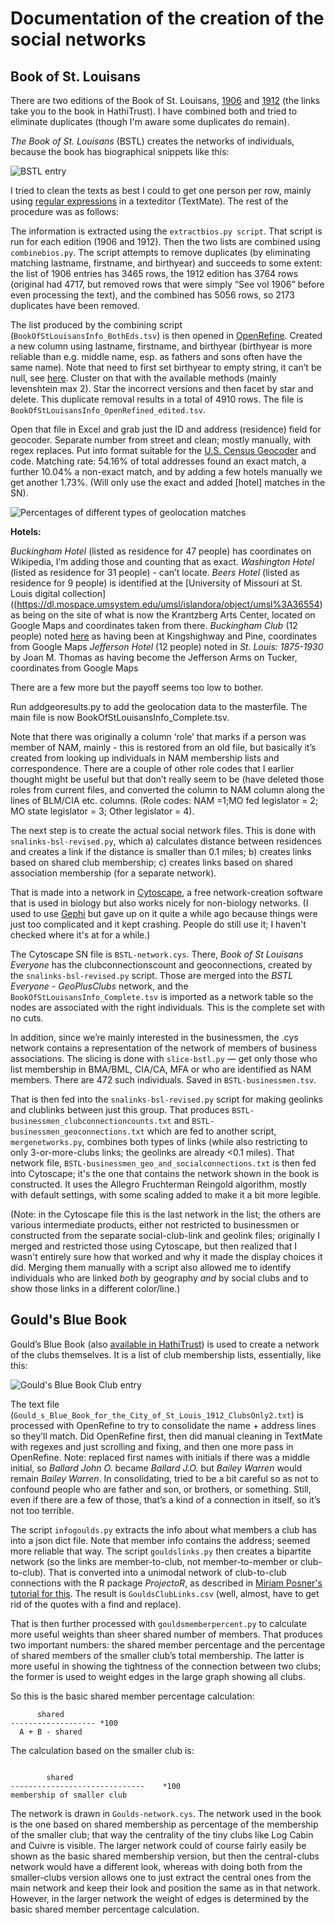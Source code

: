 # Documentation of the creation of the social networks

## Book of St. Louisans

There are two editions of the Book of St. Louisans, [1906](https://hdl.handle.net/2027/loc.ark:/13960/t6rx9kb8c) and [1912](https://hdl.handle.net/2027/yale.39002028025832) (the links take you to the book in HathiTrust). I have combined both and tried to eliminate duplicates (though I'm aware some duplicates do remain).


*The Book of St. Louisans* (BSTL) creates the networks of individuals, because the book has biographical snippets like this:

![BSTL entry](https://github.com/vhulden/governmentbythebosses/blob/main/socialnetwork/images/bstl-entry.png)

I tried to clean the texts as best I could to get one person per row, mainly using [regular expressions](https://en.wikipedia.org/wiki/Regular_expression) in a texteditor (TextMate). The rest of the procedure was as follows:

The information is extracted using the `extractbios.py script`. That script is run for each edition (1906 and 1912). Then the two lists are combined using `combinebios.py`. The script attempts to remove duplicates (by eliminating matching lastname, firstname, and birthyear) and succeeds to some extent: the list of 1906 entries has 3465 rows, the 1912 edition has 3764 rows (original had 4717, but removed rows that were simply “See vol 1906” before even processing the text), and the combined has 5056 rows, so 2173 duplicates have been removed.

The list produced by the combining script (`BookOfStLouisansInfo_BothEds.tsv`) is then opened in [OpenRefine](https://openrefine.org/). Created a new column using lastname, firstname, and birthyear (birthyear is more reliable than e.g. middle name, esp. as fathers and sons often have the same name). Note that need to first set birthyear to empty string, it can’t be null, see [here](https://guides.library.illinois.edu/openrefine/combining). Cluster on that with the available methods (mainly levenshtein max 2). Star the incorrect versions and then facet by star and delete. This duplicate removal results in a total of 4910 rows. The file is `BookOfStLouisansInfo_OpenRefined_edited.tsv`.

Open that file in Excel and grab just the ID and address (residence) field for geocoder. Separate number from street and clean; mostly manually, with regex replaces. Put into format suitable for the [U.S. Census Geocoder](https://geocoding.geo.census.gov/geocoder/) and code. Matching rate: 54.16% of total addresses found an exact match, a further 10.04% a non-exact match, and by adding a few hotels manually we get another 1.73%. (Will only use the exact and added [hotel] matches in the SN).

![Percentages of different types of geolocation matches](https://github.com/vhulden/governmentbythebosses/blob/main/socialnetwork/images/geomatches.png)


**Hotels:**

*Buckingham Hotel* (listed as residence for 47 people) has coordinates on Wikipedia, I’m adding those and counting that as exact.
*Washington Hotel* (listed as residence for 31 people) - can’t locate.
*Beers Hotel* (listed as residence for 9 people) is identified at the [University of Missouri at St. Louis digital collection]((https://dl.mospace.umsystem.edu/umsl/islandora/object/umsl%3A36554) as being on the site of what is now the Krantzberg Arts Center, located on Google Maps and coordinates taken from there.
*Buckingham Club* (12 people) noted [here](https://atthefair.homestead.com/Misc/Accom.html) as having been at Kingshighway and Pine, coordinates from Google Maps
*Jefferson Hotel* (12 people) noted in *St. Louis: 1875-1930* by Joan M. Thomas as having become the Jefferson Arms on Tucker, coordinates from Google Maps

There are a few more but the payoff seems too low to bother.

Run addgeoresults.py to add the geolocation data to the masterfile. The main file is now BookOfStLouisansInfo_Complete.tsv.

Note that there was originally a column ‘role’ that marks if a person was member of NAM, mainly - this is restored from an old file, but basically it’s created from looking up individuals in NAM membership lists and correspondence. There are a couple of other role codes that I earlier thought might be useful but that don’t really seem to be (have deleted those roles from current files, and converted the column to NAM column along the lines of BLM/CIA etc. columns. (Role codes: NAM =1;MO  fed legislator = 2; MO state legislator = 3; Other legislator = 4).

The next step is to create the actual social network files. This is done with `snalinks-bsl-revised.py`, which a) calculates distance between residences and creates a link if the distance is smaller than 0.1 miles; b) creates links based on shared club membership; c) creates links based on shared association membership (for a separate network).

That is made into a network in [Cytoscape](https://cytoscape.org/), a free network-creation software that is used in biology but also works nicely for non-biology networks. (I used to use [Gephi](https://gephi.org/) but gave up on it quite a while ago because things were just too complicated and it kept crashing. People do still use it; I haven't checked where it's at for a while.)

The Cytoscape SN file is `BSTL-network.cys`. There, *Book of St Louisans Everyone* has the clubconnectionscount and geoconnections, created by the `snalinks-bsl-revised.py` script. Those are merged into the *BSTL Everyone - GeoPlusClubs* network, and the `BookOfStLouisansInfo_Complete.tsv` is imported as a network table so the nodes are associated with the right individuals. This is the complete set with no cuts.  

In addition, since we’re mainly interested in the businessmen, the .cys network contains a representation of the network of members of business associations. The slicing is done with `slice-bstl.py` — get only those who list membership in BMA/BML, CIA/CA, MFA or who are identified as NAM members. There are 472 such individuals. Saved in `BSTL-businessmen.tsv`.

That is then fed into the `snalinks-bsl-revised.py` script for making geolinks and clublinks between just this group. That produces  `BSTL-businessmen_clubconnectioncounts.txt` and `BSTL-businessmen_geoconnections.txt` which are fed to another script, `mergenetworks.py`, combines both types of links (while also restricting to only 3-or-more-clubs links; the geolinks are already <0.1 miles). That network file, `BSTL-businessmen_geo_and_socialconnections.txt` is then fed into Cytoscape; it's the one that contains the network shown in the book is constructed. It uses the Allegro Fruchterman Reingold algorithm, mostly with default settings, with some scaling added to make it a bit more legible.

(Note: in the Cytoscape file this is the last network in the list; the others are various intermediate products, either not restricted to businessmen or constructed from the separate social-club-link and geolink files; originally I merged and restricted those using Cytoscape, but then realized that I wasn't entirely sure how that worked and why it made the display choices it did. Merging them manually with a script also allowed me to identify individuals who are linked _both_ by geography _and_ by social clubs and to show those links in a different color/line.)

## Gould's Blue Book

Gould’s Blue Book (also [available in HathiTrust](https://hdl.handle.net/2027/mdp.39015073276126)) is used to create a network of the clubs themselves. It is a list of club membership lists, essentially, like this:

![Gould's Blue Book Club entry](https://github.com/vhulden/governmentbythebosses/blob/main/socialnetwork/images/goulds.png)

The text file (`Gould_s_Blue_Book_for_the_City_of_St_Louis_1912_ClubsOnly2.txt`) is processed with OpenRefine to try to consolidate the name + address lines so they’ll match. Did OpenRefine first, then did manual cleaning in TextMate with regexes and just scrolling and fixing, and then one more pass in OpenRefine. Note: replaced first names with initials if there was a middle initial, so *Ballard John O.* became *Ballard J.O.* but *Bailey Warren* would remain *Bailey Warren*.  In consolidating, tried to be a bit careful so as not to confound people who are father and son, or brothers, or something. Still, even if there are a few of those, that’s a kind of a connection in itself, so it’s not too terrible.

The script `infogoulds.py` extracts the info about what members a club has into a json dict file. Note that member info contains the address; seemed more reliable that way. The script `gouldslinks.py` then creates a bipartite network (so the links are member-to-club, not member-to-member or club-to-club). That is converted into a unimodal network of club-to-club connections with the R package *ProjectoR*, as described in [Miriam Posner's tutorial for this](https://github.com/miriamposner/cytoscape_tutorials/blob/master/get-a-unimodal-network.md). The result is `GouldsClubLinks.csv` (well, almost, have to get rid of the quotes with a find and replace).

That is then further processed with `gouldsmemberpercent.py` to calculate more useful weights than sheer shared number of members. That produces two important numbers: the shared member percentage and the percentage of shared members of the smaller club’s total membership.  The latter is more useful in showing the tightness of the connection between two clubs; the former is used to weight edges in the large graph showing all clubs.

So this is the basic shared member percentage calculation:

````
      shared
------------------- *100 
  A + B - shared
  ````

The calculation based on the smaller club is:

````

        shared
------------------------------    *100
membership of smaller club

````

The network is drawn in `Goulds-network.cys`. The network used in the book is the one based on shared membership as percentage of the membership of the smaller club; that way the centrality of the tiny clubs like Log Cabin and Cuivre is visible. The larger network could of course fairly easily be shown as the basic shared membership version, but then the central-clubs network would have a different look, whereas with doing both from the smaller-clubs version allows one to just extract the central ones from the main network and keep their look and position the same as in that network. However, in the larger network the weight of edges is determined by the basic shared member percentage calculation.

